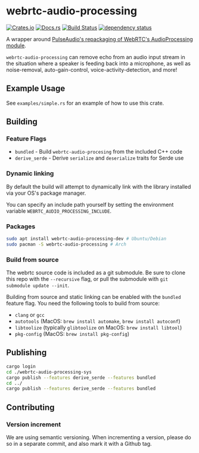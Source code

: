 # webrtc-audio-processing
[![Crates.io](https://img.shields.io/crates/v/webrtc-audio-processing.svg)](https://crates.io/crates/webrtc-audio-processing)
[![Docs.rs](https://docs.rs/webrtc-audio-processing/badge.svg)](https://docs.rs/webrtc-audio-processing)
[![Build Status](https://travis-ci.org/tonarino/webrtc-audio-processing.svg?branch=master)](https://travis-ci.org/tonarino/webrtc-audio-processing)
[![dependency status](https://deps.rs/repo/github/tonarino/webrtc-audio-processing/status.svg)](https://deps.rs/repo/github/tonarino/webrtc-audio-processing)

A wrapper around [PulseAudio's repackaging of WebRTC's AudioProcessing module](https://www.freedesktop.org/software/pulseaudio/webrtc-audio-processing/).

`webrtc-audio-processing` can remove echo from an audio input stream in the situation where a speaker is feeding back into a microphone, as well as noise-removal, auto-gain-control, voice-activity-detection, and more!

## Example Usage

See `examples/simple.rs` for an example of how to use this crate.

## Building

### Feature Flags

* `bundled` - Build `webrtc-audio-procesing` from the included C++ code
* `derive_serde` - Derive `serialize` and `deserialize` traits for Serde use

### Dynamic linking

By default the build will attempt to dynamically link with the library installed via your OS's package manager.

You can specify an include path yourself by setting the environment variable `WEBRTC_AUDIO_PROCESSING_INCLUDE`.

### Packages

```sh
sudo apt install webrtc-audio-processing-dev # Ubuntu/Debian
sudo pacman -S webrtc-audio-processing # Arch
```

### Build from source

The webrtc source code is included as a git submodule. Be sure to clone this repo with the `--recursive` flag, or pull the submodule with `git submodule update --init`.

Building from source and static linking can be enabled with the `bundled` feature flag. You need the following tools to build from source:

* `clang` or `gcc`
* `autotools` (MacOS: `brew install automake`, `brew install autoconf`)
* `libtoolize` (typically `glibtoolize` on MacOS: `brew install libtool`)
* `pkg-config` (MacOS: `brew install pkg-config`)

## Publishing

```bash
cargo login
cd ./webrtc-audio-processing-sys
cargo publish --features derive_serde --features bundled
cd ../
cargo publish --features derive_serde --features bundled
```

## Contributing

### Version increment

We are using semantic versioning. When incrementing a version, please do so in a separate commit, and also mark it with a Github tag.
